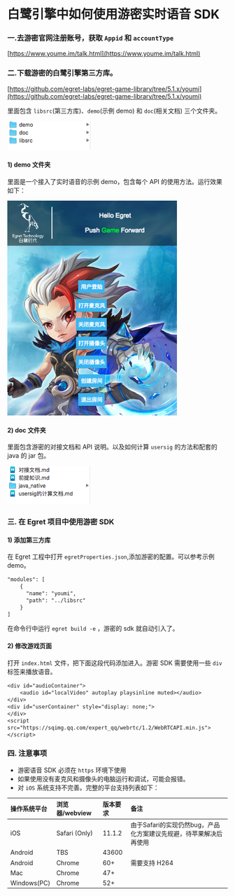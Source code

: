 # 白鹭引擎中如何使用游密实时语音 SDK
### 一.去游密官网注册账号，获取 `Appid` 和 `accountType `
[https://www.youme.im/talk.html](https://www.youme.im/talk.html)

### 二.下载游密的白鹭引擎第三方库。
[https://github.com/egret-labs/egret-game-library/tree/5.1.x/youmi](https://github.com/egret-labs/egret-game-library/tree/5.1.x/youmi)

里面包含 `libsrc`(第三方库)、`demo`(示例 demo) 和 `doc`(相关文档) 三个文件夹。

![](./pic1.png)

#### 1) demo 文件夹
里面是一个接入了实时语音的示例 demo，包含每个 API 的使用方法。运行效果如下：

![](./pic2.png)

#### 2) doc 文件夹
里面包含游密的对接文档和 API 说明。以及如何计算 `usersig` 的方法和配套的 java 的 jar 包。

![](./pic3.png)


### 三. 在 Egret 项目中使用游密 SDK
#### 1) 添加第三方库
在 Egret 工程中打开 `egretProperties.json`,添加游密的配置。可以参考示例 demo。

```
"modules": [
    {
      "name": "youmi",
      "path": "../libsrc"
    }
]
```

在命令行中运行 `egret build -e` ，游密的 sdk 就自动引入了。

#### 2) 修改游戏页面
打开 `index.html` 文件，把下面这段代码添加进入。游密 SDK 需要使用一些 `div` 标签来播放语音。

```
<div id="audioContainer">
    <audio id="localVideo" autoplay playsinline muted></audio>
</div>
<div id="userContainer" style="display: none;">
</div>
<script src="https://sqimg.qq.com/expert_qq/webrtc/1.2/WebRTCAPI.min.js"></script>
```


### 四. 注意事项
* 游密语音 SDK 必须在 `https` 环境下使用
* 如果使用没有麦克风和摄像头的电脑运行和调试，可能会报错。
* 对 `iOS` 系统支持不完善。完整的平台支持列表如下：

| 操作系统平台 | 浏览器/webview | 版本要求 | 备注 |
| :---------- | :------------ | :------- | :--- |
| iOS | Safari (Only) | 11.1.2 | 由于Safari的实现仍然bug，产品化方案建议先规避，待苹果解决后再使用 |
| Android | TBS | 43600 ||
| Android | Chrome | 60+ | 需要支持 H264 |
| Mac | Chrome | 47+ ||
| Windows(PC) | Chrome | 52+ ||


